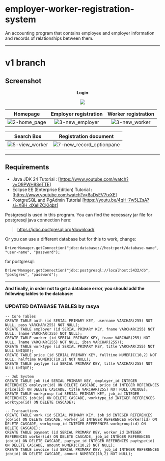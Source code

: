 # employer-worker-registration-system
An accounting program that contains employee and employer information and records of relationships between them.

---

# v1 branch
## Screenshot
<p align="center"><strong>Login</strong></p>
<p align="center"><img src="https://user-images.githubusercontent.com/71611710/157845415-c8f293df-5e1a-4ac5-a066-1971ee3ab6ae.png"></p>

| **Homepage**            | **Employer registration**|  **Worker registration**
:------------------------:|:------------------------:|:-------------------------:
![2-home_page](https://user-images.githubusercontent.com/71611710/157845986-0b99502d-ec6a-411c-999c-d37859dcf47e.png) | ![3-new_employer](https://user-images.githubusercontent.com/71611710/157849241-2a4ea23f-f195-4152-ab57-b2da20a1ea87.png)  |  ![3-new_worker](https://user-images.githubusercontent.com/71611710/157849850-5c6cfda1-05cd-4164-8287-474496cd189e.png)

| **Search Box**  | **Registration document**
:----------------:|:-------------------------:
![5-view_worker](https://user-images.githubusercontent.com/71611710/157850829-c03944a1-bd1b-41d6-875b-61f8d8ce4d62.png) | ![7-new_record_optionpane](https://user-images.githubusercontent.com/71611710/158039292-30c103d1-bdaa-4f3f-bd36-342815fd6efd.png)

---

## Requirements
* Java JDK 24 Tutorial : [https://www.youtube.com/watch?v=O9PWH9SeTTE]
* Eclipse EE (Enterprise Edition) Tutorial : [https://www.youtube.com/watch?v=8aDsEV7txXE]
* PostgreSQL and PgAdmin Tutorial [https://youtu.be/4qH-7w5LZsA?si=XBH_dXeIIZCKlqbz]


Postgresql is used in this program. You can find the necessary jar file for postgresql java connection here:

> https://jdbc.postgresql.org/download/

Or you can use a different database but for this to work, change:
```
DriverManager.getConnection("jdbc:database://host:port/database-name", "user-name", "password");
```
for postgresql:
```
DriverManager.getConnection("jdbc:postgresql://localhost:5432/db", "postgres", "password");
```
---

**And finally, in order not to get a database error, you should add the following tables to the database:**
### UPDATED DATABASE TABLES by rasya
```
-- Core Tables
CREATE TABLE auth (id SERIAL PRIMARY KEY, username VARCHAR(255) NOT NULL, pass VARCHAR(255) NOT NULL);
CREATE TABLE employer (id SERIAL PRIMARY KEY, fname VARCHAR(255) NOT NULL, lname VARCHAR(255) NOT NULL);
CREATE TABLE worker (id SERIAL PRIMARY KEY, fname VARCHAR(255) NOT NULL, lname VARCHAR(255) NOT NULL, iban VARCHAR(255));
CREATE TABLE worktype (id SERIAL PRIMARY KEY, title VARCHAR(255) NOT NULL UNIQUE);
CREATE TABLE price (id SERIAL PRIMARY KEY, fulltime NUMERIC(10,2) NOT NULL, halftime NUMERIC(10,2) NOT NULL);
CREATE TABLE paytype (id SERIAL PRIMARY KEY, title VARCHAR(255) NOT NULL UNIQUE);

-- Job System
CREATE TABLE job (id SERIAL PRIMARY KEY, employer_id INTEGER REFERENCES employer(id) ON DELETE CASCADE, price_id INTEGER REFERENCES price(id) ON DELETE CASCADE, title VARCHAR(255) NOT NULL UNIQUE);
CREATE TABLE workgroup (id SERIAL PRIMARY KEY, job_id INTEGER REFERENCES job(id) ON DELETE CASCADE, worktype_id INTEGER REFERENCES worktype(id) ON DELETE CASCADE);

-- Transactions
CREATE TABLE work (id SERIAL PRIMARY KEY, job_id INTEGER REFERENCES job(id) ON DELETE CASCADE, worker_id INTEGER REFERENCES worker(id) ON DELETE CASCADE, workgroup_id INTEGER REFERENCES workgroup(id) ON DELETE CASCADE);
CREATE TABLE payment (id SERIAL PRIMARY KEY, worker_id INTEGER REFERENCES worker(id) ON DELETE CASCADE, job_id INTEGER REFERENCES job(id) ON DELETE CASCADE, paytype_id INTEGER REFERENCES paytype(id) ON DELETE CASCADE, amount NUMERIC(10,2) NOT NULL);
CREATE TABLE invoice (id SERIAL PRIMARY KEY, job_id INTEGER REFERENCES job(id) ON DELETE CASCADE, amount NUMERIC(10,2) NOT NULL);
```
